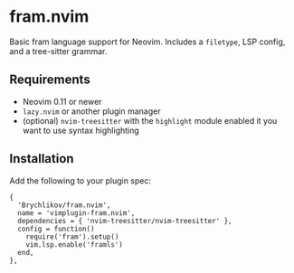 # fram.nvim

Basic fram language support for Neovim. Includes a `filetype`, LSP config, and a tree-sitter grammar.

## Requirements

- Neovim 0.11 or newer
- `lazy.nvim` or another plugin manager
- (optional) `nvim-treesitter` with the `highlight` module enabled it you want to use syntax highlighting


## Installation

Add the following to your plugin spec:

```
{
  'Brychlikov/fram.nvim',
  name = 'vimplugin-fram.nvim',
  dependencies = { 'nvim-treesitter/nvim-treesitter' },
  config = function()
    require('fram').setup()
    vim.lsp.enable('framls')
  end,
},
```
